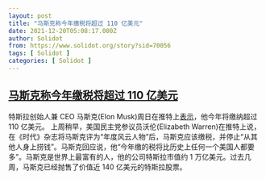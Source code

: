 ```yaml
---
layout: post
title: "马斯克称今年缴税将超过 110 亿美元"
date: 2021-12-20T05:08:17.000Z
author: Solidot
from: https://www.solidot.org/story?sid=70056
tags: [ Solidot ]
categories: [ Solidot ]
---
```

<!--1639976897000-->
[马斯克称今年缴税将超过 110 亿美元](https://www.solidot.org/story?sid=70056)
------

<div>
特斯拉创始人兼 CEO 马斯克(Elon Musk)周日在推特上<a href="https://cn.reuters.com/article/musk-tax-comments-1219-sun-idCNKBS2IZ0A3?il=0">表示</a>，他今年将缴纳超过 110 亿美元。 上周稍早，美国民主党参议员沃伦(Elizabeth Warren)在推特上说，在《时代》杂志将马斯克评为“年度风云人物”后，马斯克应该缴税，并停止“从其他人身上捞钱”。马斯克回应说，他“今年缴的税将比历史上任何一个美国人都要多”。马斯克是世界上最富有的人，他的公司特斯拉市值约 1 万亿美元。过去几周，马斯克已经抛售了价值近 140 亿美元的特斯拉股票。
</div>
